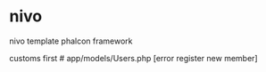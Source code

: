 # nivo
nivo template phalcon framework

customs first # app/models/Users.php [error register new member]
